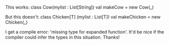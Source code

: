This works:
  class Cow(mylist : List[String])
  val makeCow = new Cow(_)
  
But this doesn't:
  class Chicken[T] (mylist : List[T])
  val makeChicken = new Chicken(_)

I get a compile error: 'missing type for expanded function'. It'd be nice if the compiler could infer the types in this situation. Thanks!


